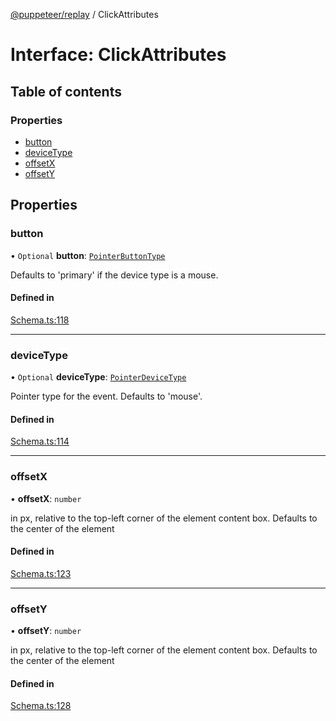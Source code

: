 [@puppeteer/replay](../README.md) / ClickAttributes

# Interface: ClickAttributes

## Table of contents

### Properties

- [button](ClickAttributes.md#button)
- [deviceType](ClickAttributes.md#devicetype)
- [offsetX](ClickAttributes.md#offsetx)
- [offsetY](ClickAttributes.md#offsety)

## Properties

### button

• `Optional` **button**: [`PointerButtonType`](../modules/Schema.md#pointerbuttontype)

Defaults to 'primary' if the device type is a mouse.

#### Defined in

[Schema.ts:118](https://github.com/puppeteer/replay/blob/main/src/Schema.ts#L118)

---

### deviceType

• `Optional` **deviceType**: [`PointerDeviceType`](../modules/Schema.md#pointerdevicetype)

Pointer type for the event. Defaults to 'mouse'.

#### Defined in

[Schema.ts:114](https://github.com/puppeteer/replay/blob/main/src/Schema.ts#L114)

---

### offsetX

• **offsetX**: `number`

in px, relative to the top-left corner of the element content box. Defaults
to the center of the element

#### Defined in

[Schema.ts:123](https://github.com/puppeteer/replay/blob/main/src/Schema.ts#L123)

---

### offsetY

• **offsetY**: `number`

in px, relative to the top-left corner of the element content box. Defaults
to the center of the element

#### Defined in

[Schema.ts:128](https://github.com/puppeteer/replay/blob/main/src/Schema.ts#L128)
